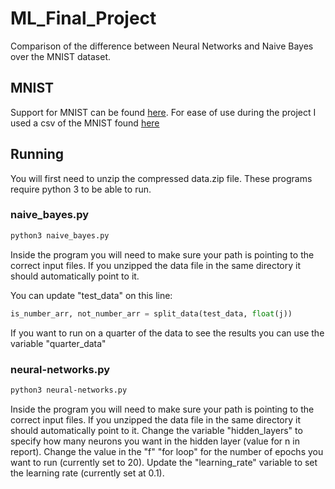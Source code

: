 # ML_Final_Project
Comparison of the difference between Neural Networks and Naive Bayes over the MNIST dataset.

## MNIST
Support for MNIST can be found [here](http://yann.lecun.com/exdb/mnist/).
For ease of use during the project I used a csv of the MNIST found [here](https://pjreddie.com/projects/mnist-in-csv/)

## Running
You will first need to unzip the compressed data.zip file.  These programs require python 3 to be able to run. 

### naive_bayes.py
```bash
python3 naive_bayes.py
```
Inside the program you will need to make sure your path is pointing to the correct input files.  If you unzipped the data file in the same directory it should automatically point to it. 

You can update "test_data" on this line:
```python
is_number_arr, not_number_arr = split_data(test_data, float(j))
```
If you want to run on a quarter of the data to see the results you can use the variable "quarter_data"

### neural-networks.py
```bash
python3 neural-networks.py
```
Inside the program you will need to make sure your path is pointing to the correct input files.  If you unzipped the data file in the same directory it should automatically point to it. Change the variable "hidden_layers" to specify how many neurons you want in the hidden layer (value for n in report). Change the value in the "f" "for loop" for the number of epochs you want to run (currently set to 20). Update the "learning_rate" variable to set the learning rate (currently set at 0.1).